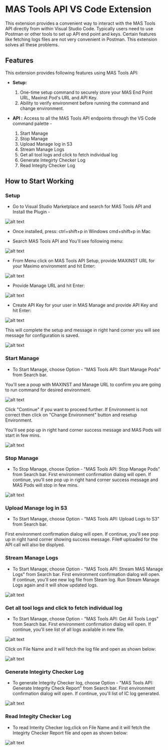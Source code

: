 # MAS Tools API VS Code Extension

This extension provides a convenient way to interact with the MAS Tools API directly from within Visual Studio Code. Typically users need to use Postman or other tools to set up API end point and keys. Certain features like fetching logs files are not very convenient in Postman. This extension solves all these problems.

## Features

This extension provides following features using MAS Tools API:

*   **Setup:**
    1. One-time setup command to securely store your MAS End Point URL, Maxinst Pod's URL and API Key.
    2. Ability to verify environment before running the command and change environment.
       
*   **API :** Access to all the MAS Tools API endpoints through the VS Code command palette -

    1. Start Manage
    2. Stop Manage
    3. Upload Manage log in S3
    4. Stream Manage Logs
    5. Get all tool logs and click to fetch individual log
    6. Generate Integirty Checker Log
    7. Read Integity Checker Log

## How to Start Working

### Setup

*  Go to Visual Studio Marketplace and search for MAS Tools API and Install the Plugin -

![alt text](images/image.png)

*  Once installed, press:
    ctrl+shift+p in Windows
    cmd+shift+p in Mac

*  Search MAS Tools API and You'll see following menu:

![alt text](images/image-1.png)

*  From Menu click on MAS Tools API Setup, provide MAXINST URL for your Maximo environment and hit Enter:

![alt text](images/image-8.png)

*  Provide Manage URL and hit Enter:

![alt text](images/image-6.png)

* Create API Key for your user in MAS Manage and provide API Key and hit Enter:

![alt text](images/image-7.png)

This will complete the setup and message in right hand corner you will see message for configuration is saved.

![alt text](images/image-setup.png)

### Start Manage

* To Start Manage, choose Option - "MAS Tools API: Start Manage Pods" from Search bar.

You'll see a poup with MAXINST and Manage URL to confirm you are going to run command for desired environment.

![alt text](images/image-change.png)

Click "Continue" if you want to proceed further.
If Environment is not correct then click on "Change Environment" button and resetup Environment.

You'll see pop up in right hand corner success message and MAS Pods will start in few mins.

![alt text](images/image-startmanage.png)

### Stop Manage

* To Stop Manage, choose Option - "MAS Tools API: Stop Manage Pods"  from Search bar.
First environment confirmation dialog will open. If continue, you'll see pop up in right hand corner success message and MAS Pods will stop in few mins.

![alt text](images/image-stopmanage.png)

### Upload Manage log in S3

* To Start Manage, choose Option - "MAS Tools API: Upload Logs to S3" from Search bar.

First environment confirmation dialog will open. If continue, you'll see pop up in right hand corner showing success message. File# uploaded for the API call will also be displyed.



### Stream Manage Logs

* To Start Manage, choose Option - "MAS Tools API: Stream MAS Manage Logs" from Search bar.
First environment confirmation dialog will open. If continue, you'll see new log file from Steam log.
Run Stream Manage Logs again and it will show updated logs.

![alt text](images/image-stream.png)

### Get all tool logs and click to fetch individual log

* To Start Manage, choose Option - "MAS Tools API: Get All Tools Logs" from Search bar.
First environment confirmation dialog will open. If continue, you'll see list of all logs available in new file.

![alt text](images/image-alltools.png)

Click on File Name and it will fetch the log file and open as shown below:

![alt text](images/image-toolfile.png)

### Generate Integirty Checker Log

* To generate Integrity Checker log, choose Option - "MAS Tools API: Generate Integrity Check Report" from Search bar.
First environment confirmation dialog will open. If continue, you'll list of IC log generated.

![alt text](images/image-genic.png)


### Read Integity Checker Log

* To read Interity Checker log,click on File Name and it will fetch the Integirty Checker Report file and open as shown below:

![alt text](images/image-iclog.png)





